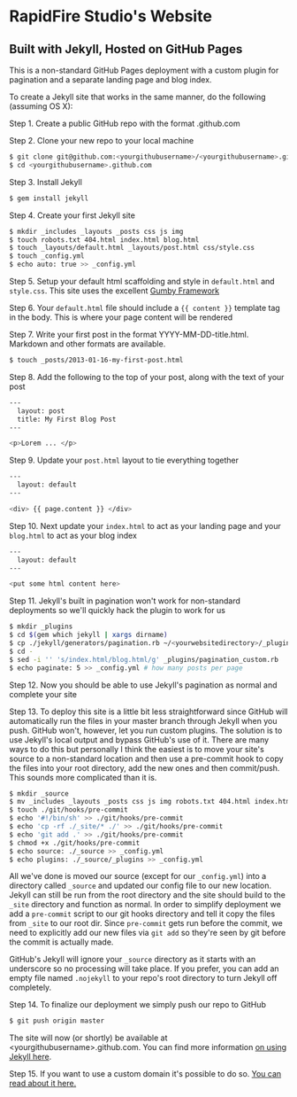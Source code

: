 # RapidFire Studio's Website

## Built with Jekyll, Hosted on GitHub Pages

This is a non-standard GitHub Pages deployment with a custom plugin for pagination and a separate landing page and blog index.

To create a Jekyll site that works in the same manner, do the following (assuming OS X):

Step 1. Create a public GitHub repo with the format <yourgithubusername>.github.com

Step 2. Clone your new repo to your local machine

```bash
$ git clone git@github.com:<yourgithubusername>/<yourgithubusername>.github.com.git
$ cd <yourgithubusername>.github.com
```

Step 3. Install Jekyll 

```bash
$ gem install jekyll
```

Step 4. Create your first Jekyll site

```bash
$ mkdir _includes _layouts _posts css js img
$ touch robots.txt 404.html index.html blog.html
$ touch _layouts/default.html _layouts/post.html css/style.css
$ touch _config.yml
$ echo auto: true >> _config.yml
```

Step 5. Setup your default html scaffolding and style in `default.html` and `style.css`. This site uses the excellent [Gumby Framework](http://gumbyframework.com/)

Step 6. Your `default.html` file should include a `{{ content }}` template tag in the body. This is where your page content will be rendered

Step 7. Write your first post in the format YYYY-MM-DD-title.html. Markdown and other formats are available.

```bash
$ touch _posts/2013-01-16-my-first-post.html
```

Step 8. Add the following to the top of your post, along with the text of your post

```bash
---
  layout: post
  title: My First Blog Post
---

<p>Lorem ... </p>
```

Step 9. Update your `post.html` layout to tie everything together

```bash 
---
  layout: default
---

<div> {{ page.content }} </div>
```

Step 10. Next update your `index.html` to act as your landing page and your `blog.html` to act as your blog index

```bash 
---
  layout: default
---

<put some html content here>
```

Step 11. Jekyll's built in pagination won't work for non-standard deployments so we'll quickly hack the plugin to work for us

```bash
$ mkdir _plugins
$ cd $(gem which jekyll | xargs dirname)
$ cp ./jekyll/generators/pagination.rb ~/<yourwebsitedirectory>/_plugins/pagination_custom.rb
$ cd -
$ sed -i '' 's/index.html/blog.html/g' _plugins/pagination_custom.rb
$ echo paginate: 5 >> _config.yml # how many posts per page
```

Step 12. Now you should be able to use Jekyll's pagination as normal and complete your site

Step 13. To deploy this site is a little bit less straightforward since GitHub will automatically run the files in your master branch through Jekyll when you push. GitHub won't, however, let you run custom plugins. The solution is to use Jekyll's local output and bypass GitHub's use of it. There are many ways to do this but personally I think the easiest is to move your site's source to a non-standard location and then use a pre-commit hook to copy the files into your root directory, add the new ones and then commit/push. This sounds more complicated than it is.

```bash
$ mkdir _source
$ mv _includes _layouts _posts css js img robots.txt 404.html index.html blog.html _source
$ touch ./git/hooks/pre-commit
$ echo '#!/bin/sh' >> ./git/hooks/pre-commit
$ echo 'cp -rf ./_site/* ./' >> ./git/hooks/pre-commit
$ echo 'git add .' >> ./git/hooks/pre-commit
$ chmod +x ./git/hooks/pre-commit
$ echo source: ./_source >> _config.yml
$ echo plugins: ./_source/_plugins >> _config.yml
```

All we've done is moved our source (except for our `_config.yml`) into a directory called `_source` and updated our config file to our new location. Jekyll can still be run from the root directory and the site should build to the `_site` directory and function as normal. In order to simplify deployment we add a `pre-commit` script to our git hooks directory and tell it copy the files from `_site` to our root dir. Since `pre-commit` gets run before the commit, we need to explicitly add our new files via `git add` so they're seen by git before the commit is actually made.

GitHub's Jekyll will ignore your `_source` directory as it starts with an underscore so no processing will take place. If you prefer, you can add an empty file named `.nojekyll` to your repo's root directory to turn Jekyll off completely.  

Step 14. To finalize our deployment we simply push our repo to GitHub

```bash
$ git push origin master
```

The site will now (or shortly) be available at &lt;yourgithubusername&gt;.github.com. You can find more information [on using Jekyll here](https://github.com/mojombo/jekyll/wiki). 

Step 15. If you want to use a custom domain it's possible to do so. [You can read about it here.](https://help.github.com/articles/setting-up-a-custom-domain-with-pages)

